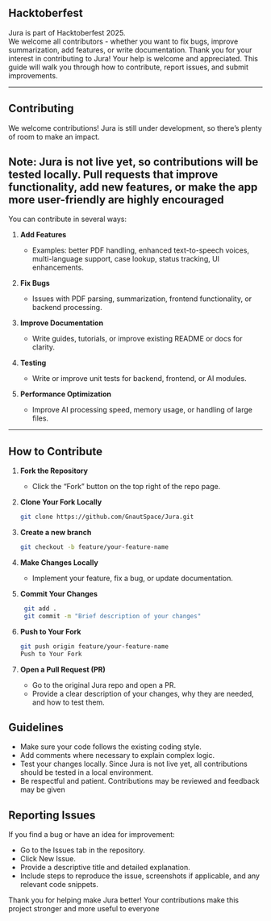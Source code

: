 ## Hacktoberfest

Jura is part of Hacktoberfest 2025.  
We welcome all contributors - whether you want to fix bugs, improve summarization, add features, or write documentation.
Thank you for your interest in contributing to Jura! Your help is welcome and appreciated. This guide will walk you through how to contribute, report issues, and submit improvements.

---

## Contributing

We welcome contributions! Jura is still under development, so there’s plenty of room to make an impact.

Note: Jura is not live yet, so contributions will be tested locally. Pull requests that improve functionality, add new features, or make the app more user-friendly are highly encouraged
-------

You can contribute in several ways:

1. **Add Features**  
   - Examples: better PDF handling, enhanced text-to-speech voices, multi-language support, case lookup, status tracking, UI enhancements.

2. **Fix Bugs**  
   - Issues with PDF parsing, summarization, frontend functionality, or backend processing.

3. **Improve Documentation**  
   - Write guides, tutorials, or improve existing README or docs for clarity.

4. **Testing**  
   - Write or improve unit tests for backend, frontend, or AI modules.

5. **Performance Optimization**  
   - Improve AI processing speed, memory usage, or handling of large files.

---

## How to Contribute

1. **Fork the Repository**  
   - Click the “Fork” button on the top right of the repo page.

2. **Clone Your Fork Locally**
    ```bash
    git clone https://github.com/GnautSpace/Jura.git
    
    ```
3. **Create a new branch**
    ```bash
    git checkout -b feature/your-feature-name
    ```
4. **Make Changes Locally**
   - Implement your feature, fix a bug, or update documentation.

5. **Commit Your Changes**
   ```bash
    git add .
    git commit -m "Brief description of your changes"
   ```
6. **Push to Your Fork**
   ```bash
   git push origin feature/your-feature-name
   Push to Your Fork
   ```
7. **Open a Pull Request (PR)**
   - Go to the original Jura repo and open a PR.
   - Provide a clear description of your changes, why they are needed, and how to test them.
  
## Guidelines

- Make sure your code follows the existing coding style.
- Add comments where necessary to explain complex logic.
- Test your changes locally. Since Jura is not live yet, all contributions should be tested in a local environment.
- Be respectful and patient. Contributions may be reviewed and feedback may be given

## Reporting Issues

If you find a bug or have an idea for improvement:
- Go to the Issues tab in the repository.
- Click New Issue.
- Provide a descriptive title and detailed explanation.
- Include steps to reproduce the issue, screenshots if applicable, and any relevant code snippets.

Thank you for helping make Jura better! Your contributions make this project stronger and more useful to everyone
